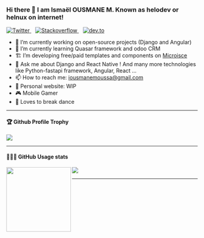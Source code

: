### Hi there 👋 I am Ismaël OUSMANE M. Known as helodev or helnux on internet!

<!--
**ismael-su/ismael-su** is a ✨ _special_ ✨ repository because its `README.md` (this file) appears on your GitHub profile.

Here are some ideas to get you started:

- 🔭 I’m currently working on ...
- 🌱 I’m currently learning ...
- 👯 I’m looking to collaborate on ...
- 🤔 I’m looking for help with ...
- 💬 Ask me about ...
- 📫 How to reach me: ...
- 😄 Pronouns: ...
- ⚡ Fun fact: ...
- 💖 Sponsor me to support my open source work. https://github.com/sponsors/ismael-su
-->


<p>
  <a href="https://twitter.com/ismael_helodev">
    <img src="https://img.shields.io/twitter/follow/ismael_helodev?label=Follow%20%40ismael_helodev&style=social" alt="Twitter">
  </a>&ensp;
  
  <a href="https://stackoverflow.com/users/13507585/ismael?tab=profile">
    <img src="https://img.shields.io/stackexchange/stackoverflow/r/13507585?color=orange" alt="Stackoverflow">
  </a>&ensp;
  <a href="https://dev.to/ismaelsu">
    <img src="https://img.shields.io/badge/dev.to-Follow-lightgrey?style=social&logo=dev.to" alt="dev.to">
  </a>
</p>

- 🔭 I’m currently working on open-source projects (Django and Angular)
- 🌱 I’m currently learning Quasar framework and odoo CRM
- 🏗 I’m developing free/paid templates and components on [Microisce](https://www.github.com/microisce)
- 💬 Ask me about Django and React Native ! And many more technologies like Python-fastapi framework, Angular, React ... 
- 📫 How to reach me: iousmanemoussa@gmail.com
- 🔗 Personal website: WIP
- 🎮 Mobile Gamer
- 🕺 Loves to break dance

---

<div>
  <h4>🏆 Github Profile Trophy</h4>
  <img src="https://github-profile-trophy.vercel.app/?username=ismael-su&column=7"/>
</div>

---

<div>
  <h4>👨🏻‍💻 GitHub Usage stats</h4>
  <img height="170" align="left" src="https://github-readme-stats.vercel.app/api?username=ismael-su&count_private=true&include_all_commits=true&show_icons=true" />
  <img src="https://github-readme-stats.vercel.app/api/top-langs/?username=ismael-su&layout=compact&langs_count=8" />
</div>

---
